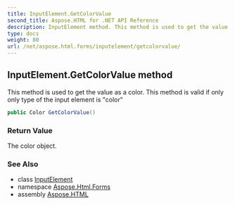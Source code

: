 ```yaml
---
title: InputElement.GetColorValue
second_title: Aspose.HTML for .NET API Reference
description: InputElement method. This method is used to get the value as a color. This method is valid if only only type of the input element is color
type: docs
weight: 80
url: /net/aspose.html.forms/inputelement/getcolorvalue/
---
```

## InputElement.GetColorValue method

This method is used to get the value as a color. This method is valid if only only type of the input element is "color"

```csharp
public Color GetColorValue()
```

### Return Value

The color object.

### See Also

* class [InputElement](../)
* namespace [Aspose.Html.Forms](../../inputelement/)
* assembly [Aspose.HTML](../../../)
